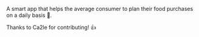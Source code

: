 A smart app that helps the average consumer to plan their food purchases on a daily basis 🥕.

Thanks to Ca2le for contributing! 👍

